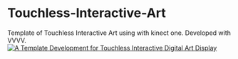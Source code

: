 # Touchless-Interactive-Art
Template of Touchless Interactive Art using with kinect one. Developed with VVVV.
[![A Template Development for Touchless Interactive Digital Art Display](http://i.imgur.com/lUxrZYG.jpg)](https://www.youtube.com/watch?v=Ah02L7tYzXQ&feature=youtu.be "https://www.youtube.com/watch?v=Ah02L7tYzXQ&feature=youtu.be")
